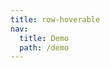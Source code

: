 ```yaml
---
title: row-hoverable
nav:
  title: Demo
  path: /demo
---
```


<code src="../examples/row-hoverable.tsx"></code>

